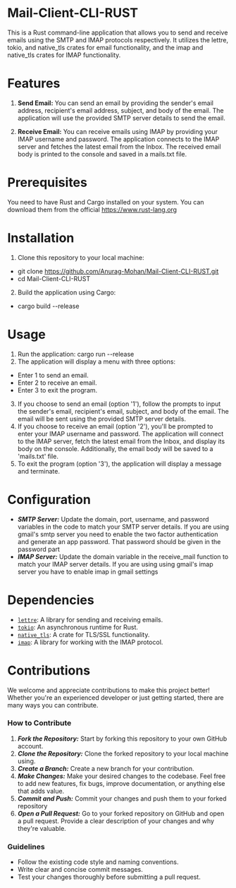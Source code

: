 # Mail-Client-CLI-RUST
 This is a Rust command-line application that allows you to send and receive emails using the SMTP and IMAP protocols respectively. It utilizes the lettre, tokio, and native_tls crates for email functionality, and the imap and native_tls crates for IMAP functionality.
# Features
1. **Send Email:** You can send an email by providing the sender's email address, recipient's email address, subject, and body of the email. The application will use the provided SMTP server details to send the email.

2. **Receive Email:** You can receive emails using IMAP by providing your IMAP username and password. The application connects to the IMAP server and fetches the latest email from the Inbox. The received email body is printed to the console and saved in a mails.txt file.
# Prerequisites
You need to have Rust and Cargo installed on your system. You can download them from the official https://www.rust-lang.org
# Installation
1. Clone this repository to your local machine:
  
- git clone https://github.com/Anurag-Mohan/Mail-Client-CLI-RUST.git
- cd Mail-Client-CLI-RUST
  
2. Build the application using Cargo:
- cargo build --release
# Usage
1. Run the application: cargo run --release
2. The application will display a menu with three options:
- Enter 1 to send an email.
- Enter 2 to receive an email.
- Enter 3 to exit the program.
3. If you choose to send an email (option '1'), follow the prompts to input the sender's email, recipient's email, subject, and body of the email. The email will be sent using the provided SMTP server details.
4. If you choose to receive an email (option '2'), you'll be prompted to enter your IMAP username and password. The application will connect to the IMAP server, fetch the latest email from the Inbox, and display its body on the console. Additionally, the email body will be saved to a 'mails.txt' file.
5. To exit the program (option '3'), the application will display a message and terminate.
# Configuration
- ***SMTP Server:*** Update the domain, port, username, and password variables in the code to match your SMTP server details.
  If you are using gmail's smtp server you need to enable the two factor authentication and generate an app password. That password should be given in the password part
- ***IMAP Server:*** Update the domain variable in the receive_mail function to match your IMAP server details.
  If you are using using gmail's imap server you have to enable imap in gmail settings
# Dependencies
- [`lettre`](https://crates.io/crates/lettre): A library for sending and receiving emails.
- [`tokio`](https://crates.io/crates/tokio): An asynchronous runtime for Rust.
- [`native_tls`](https://crates.io/crates/native_tls): A crate for TLS/SSL functionality.
- [`imap`](https://crates.io/crates/imap): A library for working with the IMAP protocol.

# Contributions 
We welcome and appreciate contributions to make this project better! Whether you're an experienced developer or just getting started, there are many ways you can contribute.
### How to Contribute
1. ***Fork the Repository:*** Start by forking this repository to your own GitHub account.
2. ***Clone the Repository:*** Clone the forked repository to your local machine using.
3. ***Create a Branch:*** Create a new branch for your contribution.
4. ***Make Changes:*** Make your desired changes to the codebase. Feel free to add new features, fix bugs, improve documentation, or anything else that adds value.
5. ***Commit and Push:*** Commit your changes and push them to your forked repository
6. ***Open a Pull Request:*** Go to your forked repository on GitHub and open a pull request. Provide a clear description of your changes and why they're valuable.
### Guidelines
- Follow the existing code style and naming conventions.
- Write clear and concise commit messages.
- Test your changes thoroughly before submitting a pull request.


